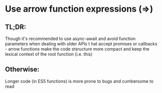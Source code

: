 # Use arrow function expressions (=>)

## TL;DR:
Though it's recommended to use async-await and avoid function parameters when dealing with older APIs t hat accept promises or callbacks - arrow functions make the code stsructure more compact and keep the lexical context of the root function (i.e. this)

## Otherwise: 
Longer code (in ES5 functions) is more prone to bugs and cumbersome to read
